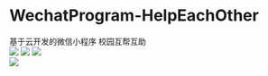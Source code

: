 # WechatProgram-HelpEachOther
基于云开发的微信小程序 校园互帮互助  
![](https://cdn.jsdelivr.net/gh/linhgf/PicGo/img/WeChatProgram20210331091209.gif)
![](https://cdn.jsdelivr.net/gh/linhgf/PicGo/img/20210331131456.gif)
![](https://cdn.jsdelivr.net/gh/linhgf/PicGo/img/20210331091456.gif)  
![](https://cdn.jsdelivr.net/gh/linhgf/PicGo/img/20210331092556.gif)
